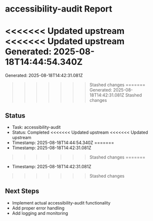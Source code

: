 # accessibility-audit Report

<<<<<<< Updated upstream
<<<<<<< Updated upstream
Generated: 2025-08-18T14:44:54.340Z
=======
Generated: 2025-08-18T14:42:31.081Z
>>>>>>> Stashed changes
=======
Generated: 2025-08-18T14:42:31.081Z
>>>>>>> Stashed changes

## Status
- Task: accessibility-audit
- Status: Completed
<<<<<<< Updated upstream
<<<<<<< Updated upstream
- Timestamp: 2025-08-18T14:44:54.340Z
=======
- Timestamp: 2025-08-18T14:42:31.081Z
>>>>>>> Stashed changes
=======
- Timestamp: 2025-08-18T14:42:31.081Z
>>>>>>> Stashed changes

## Next Steps
- Implement actual accessibility-audit functionality
- Add proper error handling
- Add logging and monitoring
